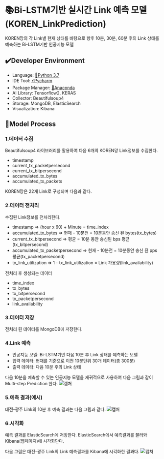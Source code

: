 # :books:Bi-LSTM기반 실시간 Link 예측 모델(KOREN_LinkPrediction)

KOREN망의 각 Link별 현재 상태를 바탕으로 향후 10분, 30분, 60분 후의 Link 상태를 예측하는 Bi-LSTM기반 인공지능 모델


## :heavy_check_mark:Developer Environment

  - Language: [:crocodile:Python 3.7](https://www.python.org/)
  - IDE Tool: [:zap:Pycharm](https://www.jetbrains.com/pycharm/)
  - Package Manager: [:snake:Anaconda](https://www.anaconda.com/)
  - AI Library: Tensorflow2, KERAS
  - Collector: Beautifulsoup4
  - Storage: MongoDB, ElasticSearch
  - Visualization: Kibana

## :book:Model Process
### 1.데이터 수집
Beautifulsoup4 라이브러리를 활용하여 다음 6개의 KOREN망 Link정보를 수집한다.
  - timestamp
  - current_tx_packetpersecond
  - current_tx_bitpersecond
  - accumulated_tx_bytes
  - accumulated_tx_packets
  
KOREN망은 22개 Link로 구성되며 다음과 같다.

### 2.데이터 전처리
수집된 Link정보를 전처리한다.
  - timestamp => (hour x 60) + Minute = time_index
  - accumulated_tx_bytes => 현재 - 10분전 = 10분동안 송신 된 bytes(tx_bytes)
  - current_tx_bitpersecond => 평균 = 10분 동안 송신된 bps 평균(tx_bitpersecond)
  - accumulated_tx_packetpersecond => 현재 - 10분전 = 10분동안 송신 된 pps 평균(tx_packetpersecond)
  - tx_link_utilization => 1 - tx_link_utilization = Link 가용량(link_availability)
  
전처리 후 생성되는 데이터
  - time_index
  - tx_bytes
  - tx_bitpersecond
  - tx_packetpersecond
  - link_availability
  
### 3.데이터 저장
전처리 된 데이터를 MongoDB에 저장한다.

### 4.Link 예측
  - 인공지능 모델: Bi-LSTM기반 다음 10분 후 Link 상태를 예측하는 모델
  - 입력 데이터: 현재를 기준으로 이전 10분단위 30개 데이터(총 300분)
  - 출력 데이터: 다음 10분 후의 Link 상태

다음 10분을 예측할 수 있는 인공지능 모델을 재귀적으로 사용하여 다음 그림과 같이 Multi-step Prediction 한다.
![캡처](https://user-images.githubusercontent.com/28920880/105175807-c3d1d580-5b67-11eb-9f4b-ff276b35bc43.PNG)


### 5.예측 결과(예시)
대전-광주 Link의 10분 후 예측 결과는 다음 그림과 같다.
![캡처](https://user-images.githubusercontent.com/28920880/105176285-67bb8100-5b68-11eb-944b-15090be7be13.PNG)


### 6.시각화
예측 결과를 ElasticSearch에 저장한다. ElasticSearch에서 예측결과를 불러와 Kibana(웹페이지)에 시각화단다.

다음 그림은 대전-광주 Link의 Link 예측결과를 Kibana에 시각화한 결과다.
![캡처](https://user-images.githubusercontent.com/28920880/105176199-465a9500-5b68-11eb-9d76-14bb2b031439.PNG)

